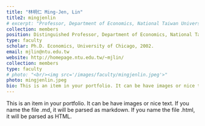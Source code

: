 ```yaml
---
title: "林明仁 Ming-Jen, Lin"
title2: mingjenlin
# excerpt: "Professor, Department of Economics, National Taiwan University <br/><img src='/images/faculty/mingjenlin.jpeg'>"
collection: members
position: Distinguished Professor, Department of Economics, National Taiwan University
type: faculty
scholar: Ph.D. Economics, University of Chicago, 2002.
email: mjlin@ntu.edu.tw
website: http://homepage.ntu.edu.tw/~mjlin/
collection: members
type: faculty
# photo: "<br/><img src='/images/faculty/mingjenlin.jpeg'>"
photo: mingjenlin.jpeg
bio: This is an item in your portfolio. It can be have images or nice text. If you name the file .md, it will be parsed as markdown. If you name the file .html, it will be parsed as HTML. 
---
```


This is an item in your portfolio. It can be have images or nice text. If you name the file .md, it will be parsed as markdown. If you name the file .html, it will be parsed as HTML. 
